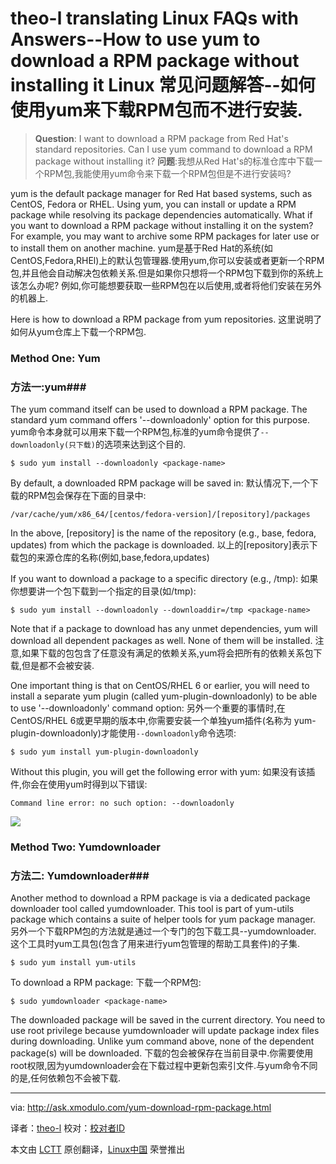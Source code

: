 theo-l translating 
Linux FAQs with Answers--How to use yum to download a RPM package without installing it
Linux 常见问题解答--如何使用yum来下载RPM包而不进行安装.
================================================================================
> **Question**: I want to download a RPM package from Red Hat's standard repositories. Can I use yum command to download a RPM package without installing it?
> **问题**:我想从Red Hat's的标准仓库中下载一个RPM包,我能使用yum命令来下载一个RPM包但是不进行安装吗?

yum is the default package manager for Red Hat based systems, such as CentOS, Fedora or RHEL. Using yum, you can install or update a RPM package while resolving its package dependencies automatically. What if you want to download a RPM package without installing it on the system? For example, you may want to archive some RPM packages for later use or to install them on another machine.
yum是基于Red Hat的系统(如CentOS,Fedora,RHEl)上的默认包管理器.使用yum,你可以安装或者更新一个RPM包,并且他会自动解决包依赖关系.但是如果你只想将一个RPM包下载到你的系统上该怎么办呢? 例如,你可能想要获取一些RPM包在以后使用,或者将他们安装在另外的机器上.

Here is how to download a RPM package from yum repositories.
这里说明了如何从yum仓库上下载一个RPM包.

### Method One: Yum ###
### 方法一:yum###

The yum command itself can be used to download a RPM package. The standard yum command offers '--downloadonly' option for this purpose.
yum命令本身就可以用来下载一个RPM包,标准的yum命令提供了`--downloadonly(只下载)`的选项来达到这个目的.

    $ sudo yum install --downloadonly <package-name>

By default, a downloaded RPM package will be saved in:
默认情况下,一个下载的RPM包会保存在下面的目录中:

    /var/cache/yum/x86_64/[centos/fedora-version]/[repository]/packages

In the above, [repository] is the name of the repository (e.g., base, fedora, updates) from which the package is downloaded.
以上的[repository]表示下载包的来源仓库的名称(例如,base,fedora,updates)

If you want to download a package to a specific directory (e.g., /tmp):
如果你想要讲一个包下载到一个指定的目录(如/tmp):

    $ sudo yum install --downloadonly --downloaddir=/tmp <package-name>

Note that if a package to download has any unmet dependencies, yum will download all dependent packages as well. None of them will be installed.
注意,如果下载的包包含了任意没有满足的依赖关系,yum将会把所有的依赖关系包下载,但是都不会被安装.

One important thing is that on CentOS/RHEL 6 or earlier, you will need to install a separate yum plugin (called yum-plugin-downloadonly) to be able to use '--downloadonly' command option:
另外一个重要的事情时,在CentOS/RHEL 6或更早期的版本中,你需要安装一个单独yum插件(名称为 yum-plugin-downloadonly)才能使用`--downloadonly`命令选项:

    $ sudo yum install yum-plugin-downloadonly

Without this plugin, you will get the following error with yum:
如果没有该插件,你会在使用yum时得到以下错误:

    Command line error: no such option: --downloadonly

![](https://farm9.staticflickr.com/8627/15571201803_38390aae75_c.jpg)

### Method Two: Yumdownloader ###
### 方法二: Yumdownloader###
Another method to download a RPM package is via a dedicated package downloader tool called yumdownloader. This tool is part of yum-utils package which contains a suite of helper tools for yum package manager.
另外一个下载RPM包的方法就是通过一个专门的包下载工具--yumdownloader. 这个工具时yum工具包(包含了用来进行yum包管理的帮助工具套件)的子集.

    $ sudo yum install yum-utils

To download a RPM package:
下载一个RPM包:

    $ sudo yumdownloader <package-name>

The downloaded package will be saved in the current directory. You need to use root privilege because yumdownloader will update package index files during downloading. Unlike yum command above, none of the dependent package(s) will be downloaded.
下载的包会被保存在当前目录中.你需要使用root权限,因为yumdownloader会在下载过程中更新包索引文件.与yum命令不同的是,任何依赖包不会被下载.

--------------------------------------------------------------------------------

via: http://ask.xmodulo.com/yum-download-rpm-package.html

译者：[theo-l](https://github.com/theo-l)
校对：[校对者ID](https://github.com/校对者ID)

本文由 [LCTT](https://github.com/LCTT/TranslateProject) 原创翻译，[Linux中国](http://linux.cn/) 荣誉推出

